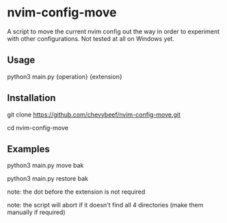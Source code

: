 # nvim-config-move
A script to move the current nvim config out the way in order to experiment with other configurations. Not tested at all on Windows yet.

## Usage

python3 main.py {operation} {extension}

## Installation
git clone https://github.com/chevybeef/nvim-config-move.git

cd nvim-config-move

## Examples

python3 main.py move bak

python3 main.py restore bak

note: the dot before the extension is not required

note: the script will abort if it doesn't find all 4 directories (make them manually if required)
